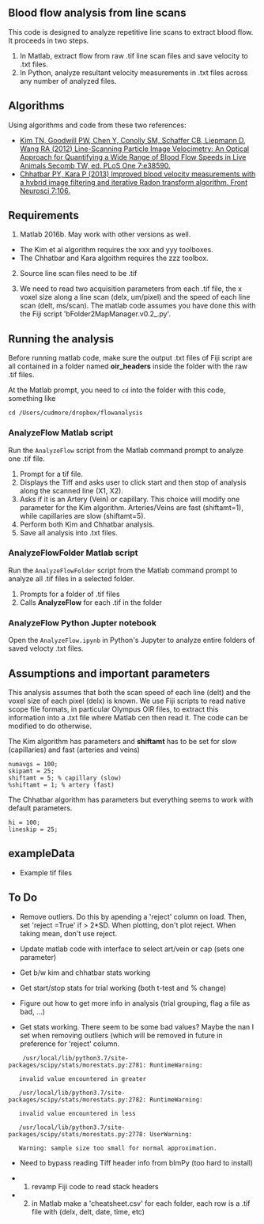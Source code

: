 
## Blood flow analysis from line scans

This code is designed to analyze repetitive line scans to extract blood flow. It proceeds in two steps.

 1. In Matlab, extract flow from raw .tif line scan files and save velocity to .txt files.
 2. In Python, analyze resultant velocity measurements in .txt files across any number of analyzed files.

## Algorithms

Using algorithms and code from these two references:

 - [Kim TN, Goodwill PW, Chen Y, Conolly SM, Schaffer CB, Liepmann D, Wang RA (2012) Line-Scanning Particle Image Velocimetry: An Optical Approach for Quantifying a Wide Range of Blood Flow Speeds in Live Animals Secomb TW, ed. PLoS One 7:e38590.][kim-et-al-2012]
 - [Chhatbar PY, Kara P (2013) Improved blood velocity measurements with a hybrid image filtering and iterative Radon transform algorithm. Front Neurosci 7:106.][chhatbar-and-kara-2013]

[kim-et-al-2012]: https://journals.plos.org/plosone/article?id=10.1371/journal.pone.0038590
[chhatbar-and-kara-2013]: https://www.frontiersin.org/articles/10.3389/fnins.2013.00106/full

## Requirements

 1. Matlab 2016b. May work with other versions as well.

   - The Kim et al algorithm requires the xxx and yyy toolboxes.
   - The Chhatbar and Kara algoithm requires the zzz toolbox.

 2. Source line scan files need to be .tif

 3. We need to read two acquisition parameters from each .tif file, the x voxel size along a line scan (delx, um/pixel) and the speed of each line scan (delt, ms/scan). The matlab code assumes you have done this with the Fiji script 'bFolder2MapManager.v0.2_.py'.

## Running the analysis

Before running matlab code, make sure the output .txt files of Fiji script are all contained in a folder named **oir_headers** inside the folder with the raw .tif files.

At the Matlab prompt, you need to `cd` into the folder with this code, something like

```
cd /Users/cudmore/dropbox/flowanalysis
```

### AnalyzeFlow Matlab script

Run the `AnalyzeFlow` script from the Matlab command prompt to analyze one .tif file.

 1. Prompt for a tif file.
 2. Displays the Tiff and asks user to click start and then stop of analysis along the scanned line (X1, X2).
 3. Asks if it is an Artery (Vein) or capillary. This choice will modify one parameter for the Kim algorithm. Arteries/Veins are fast (shiftamt=1), while capillaries are slow (shiftamt=5).
 4. Perform both Kim and Chhatbar analysis.
 5. Save all analysis into .txt files.

### AnalyzeFlowFolder Matlab script

Run the `AnalyzeFlowFolder` script from the Matlab command prompt to analyze all .tif files in a selected folder.

 1. Prompts for a folder of .tif files
 2. Calls **AnalyzeFlow** for each .tif in the folder

### AnalyzeFlow Python Jupter notebook

Open the `AnalyzeFlow.ipynb` in Python's Jupyter to analyze entire folders of saved velocty .txt files.


## Assumptions and important parameters

This analysis assumes that both the scan speed of each line (delt) and the voxel size of each pixel (delx) is known. We use Fiji scripts to read native scope file formats, in particular Olympus OIR files, to extract this information into a .txt file where Matlab cen then read it. The code can be modified to do otherwise.

The Kim algorithm has parameters and **shiftamt** has to be set for slow (capillaries) and fast (arteries and veins)

```
numavgs = 100;
skipamt = 25;
shiftamt = 5; % capillary (slow)
%shiftamt = 1; % artery (fast)
```

The Chhatbar algorithm has parameters but everything seems to work with default parameters.

```
hi = 100;
lineskip = 25;
```

## exampleData

 - Example tif files

## To Do

 - Remove outliers. Do this by apending a 'reject' column on load. Then, set 'reject =True' if > 2*SD. When plotting, don't plot reject. When taking mean, don't use reject.
 - Update matlab code with interface to select art/vein or cap (sets one parameter)
 - Get b/w kim and chhatbar stats working
 - Get start/stop stats for trial working (both t-test and % change)
 - Figure out how to get more info in analysis (trial grouping, flag a file as bad, ...)
 
 - Get stats working. There seem to be some bad values? Maybe the nan I set when removing outliers (which will be removed in future in preference for 'reject' column.
 
 ```
     /usr/local/lib/python3.7/site-packages/scipy/stats/morestats.py:2781: RuntimeWarning:

    invalid value encountered in greater

    /usr/local/lib/python3.7/site-packages/scipy/stats/morestats.py:2782: RuntimeWarning:

    invalid value encountered in less

    /usr/local/lib/python3.7/site-packages/scipy/stats/morestats.py:2778: UserWarning:

    Warning: sample size too small for normal approximation.
```

 - Need to bypass reading Tiff header info from bImPy (too hard to install)
  
  - 1) revamp Fiji code to read stack headers
  - 2) in Matlab make a 'cheatsheet.csv' for each folder, each row is a .tif file with (delx, delt, date, time, etc)
  
[bImPy]: https://github.com/cudmore/bImPy
